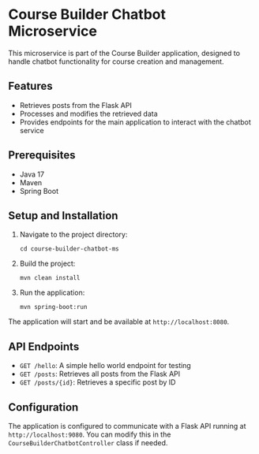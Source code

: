 # Course Builder Chatbot Microservice

This microservice is part of the Course Builder application, designed to handle chatbot functionality for course creation and management.

## Features

- Retrieves posts from the Flask API
- Processes and modifies the retrieved data
- Provides endpoints for the main application to interact with the chatbot service

## Prerequisites

- Java 17
- Maven
- Spring Boot

## Setup and Installation

1. Navigate to the project directory:
   ```
   cd course-builder-chatbot-ms
   ```

2. Build the project:
   ```
   mvn clean install
   ```

3. Run the application:
   ```
   mvn spring-boot:run
   ```

The application will start and be available at `http://localhost:8080`.

## API Endpoints

- `GET /hello`: A simple hello world endpoint for testing
- `GET /posts`: Retrieves all posts from the Flask API
- `GET /posts/{id}`: Retrieves a specific post by ID

## Configuration

The application is configured to communicate with a Flask API running at `http://localhost:9080`. You can modify this in the `CourseBuilderChatbotController` class if needed.